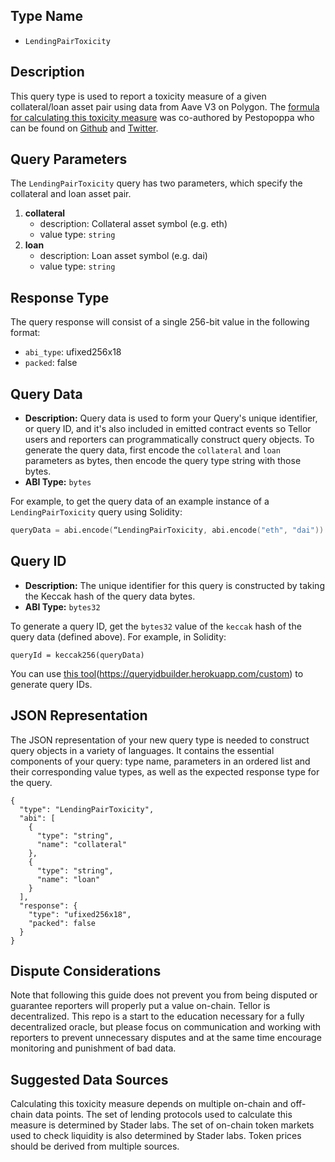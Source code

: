 ## Type Name
- `LendingPairToxicity`

## Description

This query type is used to report a toxicity measure of a given collateral/loan asset pair using data from Aave V3 on Polygon. The [formula for calculating this toxicity measure](./LendingPairToxicity/LendingPairToxicity.pdf) was co-authored by Pestopoppa who can be found on [Github](https://github.com/pestopoppa) and [Twitter](https://twitter.com/PestoPoppa).

## Query Parameters

The `LendingPairToxicity` query has two parameters, which specify the collateral and loan asset pair.

1. **collateral**
	- description: Collateral asset symbol (e.g. eth)
	- value type: `string`
2. **loan**
	- description: Loan asset symbol (e.g. dai)
	- value type: `string`


## Response Type
The query response will consist of a single 256-bit value in the following format:
- `abi_type`: ufixed256x18
- `packed`: false

## Query Data

- **Description:** Query data is used to form your Query's unique identifier, or query ID, and it's also included in emitted contract events so Tellor users and reporters can programmatically construct query objects. To generate the query data, first encode the `collateral` and `loan` parameters as bytes, then encode the query type string with those bytes.
- **ABI Type:** `bytes`

For example, to get the query data of an example instance of a `LendingPairToxicity` query using Solidity:

```s
queryData = abi.encode(“LendingPairToxicity, abi.encode("eth", "dai"))
````

## Query ID
- **Description:** The unique identifier for this query is constructed by taking the Keccak hash of the query data bytes.
- **ABI Type:** `bytes32`

To generate a query ID, get the `bytes32` value of the `keccak` hash of the query data (defined above). For example, in Solidity:
```Solidity
queryId = keccak256(queryData)
```

You can use [this tool](#)(https://queryidbuilder.herokuapp.com/custom) to generate query IDs.

## JSON Representation
The JSON representation of your new query type is needed to construct query objects in a variety of languages. It contains the essential components of your query: type name, parameters in an ordered list and their corresponding value types, as well as the expected response type for the query.

```
{
  "type": "LendingPairToxicity",
  "abi": [
    {
      "type": "string",
      "name": "collateral"
    },
	{
	  "type": "string",
	  "name": "loan"
	}
  ],
  "response": {
    "type": "ufixed256x18",
    "packed": false
  }
}
```

## Dispute Considerations

Note that following this guide does not prevent you from being disputed or guarantee reporters will properly put a value on-chain. Tellor is decentralized.  This repo is a start to the education necessary for a fully decentralized oracle, but please focus on communication and working with reporters to prevent unnecessary disputes and at the same time encourage monitoring and punishment of bad data. 


## Suggested Data Sources

Calculating this toxicity measure depends on multiple on-chain and off-chain data points. The set of lending protocols used to calculate this measure is determined by Stader labs. The set of on-chain token markets used to check liquidity is also determined by Stader labs. Token prices should be derived from multiple sources.